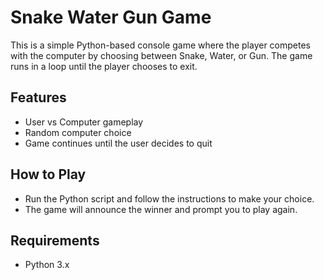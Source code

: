# Snake Water Gun Game

This is a simple Python-based console game where the player competes with the computer by choosing between Snake, Water, or Gun. The game runs in a loop until the player chooses to exit.

## Features
- User vs Computer gameplay
- Random computer choice
- Game continues until the user decides to quit

## How to Play
- Run the Python script and follow the instructions to make your choice.
- The game will announce the winner and prompt you to play again.

## Requirements
- Python 3.x
